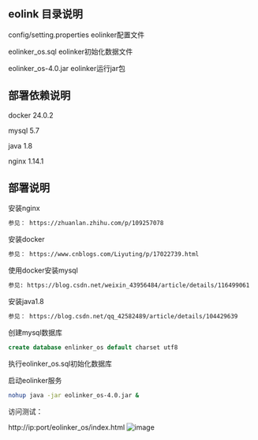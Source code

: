 ## eolink 目录说明

config/setting.properties   eolinker配置文件

eolinker_os.sql    eolinker初始化数据文件

eolinker_os-4.0.jar  eolinker运行jar包



## 部署依赖说明

docker 24.0.2

mysql 5.7

java 1.8

nginx 1.14.1



## 部署说明

安装nginx
```bash
参见： https://zhuanlan.zhihu.com/p/109257078
```

安装docker
```bash
参见： https://www.cnblogs.com/Liyuting/p/17022739.html
```

使用docker安装mysql
```bash
参见: https://blog.csdn.net/weixin_43956484/article/details/116499061
```

安装java1.8
```bash
参见： https://blog.csdn.net/qq_42582489/article/details/104429639
```

创建mysql数据库

```sql
create database enlinker_os default charset utf8
```

执行eolinker_os.sql初始化数据库


启动eolinker服务

```bash
nohup java -jar eolinker_os-4.0.jar &
```

访问测试：

http://ip:port/eolinker_os/index.html
![image](https://github.com/guanjianqiang0408/eolink_pkg/assets/103730408/e397cdfd-1438-45e5-ac92-037b7da716c5)

